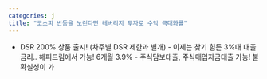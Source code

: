 ```yaml
---
categories: j
title: "코스피 반등을 노린다면 레버리지 투자로 수익 극대화를"
---
```

- DSR 200%&nbsp;상품 출시! (차주별 DSR 제한과 별개)  -&nbsp;이제는 찾기 힘든 3%대 대출 금리.. 해피드림에서 가능! 6개월 3.9% - 주식담보대출, 주식매입자금대출 가능! 불확실성이 가